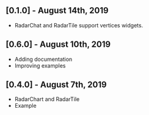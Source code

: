 ## [0.1.0] - August 14th, 2019

- RadarChat and RadarTile support vertices widgets.

## [0.6.0] - August 10th, 2019

- Adding documentation
- Improving examples

## [0.4.0] - August 7th, 2019

- RadarChart and RadarTile
- Example
